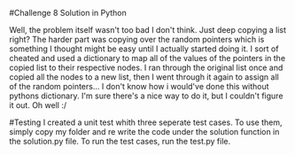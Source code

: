 #Challenge 8 Solution in Python

Well, the problem itself wasn't too bad I don't think. Just deep copying a list right? The harder part was copying over the random pointers which is something I thought might be easy until I actually started doing it. I sort of cheated and used a dictionary to map all of the values of the pointers in the copied list to their respective nodes. I ran through the original list once and copied all the nodes to a new list, then I went through it again to assign all of the random pointers... I don't know how i would've done this without pythons dictionary. I'm sure there's a nice way to do it, but I couldn't figure it out. Oh well :/

#Testing
I created a unit test whith three seperate test cases. To use them, simply copy my folder and re write the code under the solution function in the solution.py file. To run the test cases, run the test.py file.